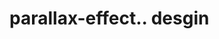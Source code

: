 # parallax-effect.. desgin                                                                                                                                                                                                                                    
